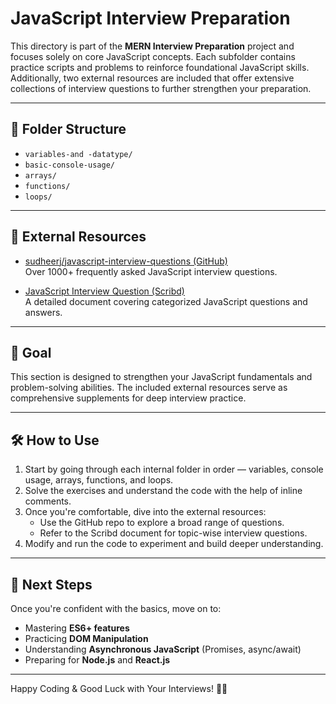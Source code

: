 # JavaScript Interview Preparation

This directory is part of the **MERN Interview Preparation** project and focuses solely on core JavaScript concepts. Each subfolder contains practice scripts and problems to reinforce foundational JavaScript skills. Additionally, two external resources are included that offer extensive collections of interview questions to further strengthen your preparation.

---

## 📁 Folder Structure

- `variables-and -datatype/`
- `basic-console-usage/`
- `arrays/`
- `functions/`
- `loops/`

---

## 🔗 External Resources

- [sudheerj/javascript-interview-questions (GitHub)](https://github.com/sudheerj/javascript-interview-questions)  
  Over 1000+ frequently asked JavaScript interview questions.

- [JavaScript Interview Question (Scribd)](https://www.scribd.com/document/787888235/JavaScript-Interview-Question)  
  A detailed document covering categorized JavaScript questions and answers.

---

## 🎯 Goal

This section is designed to strengthen your JavaScript fundamentals and problem-solving abilities. The included external resources serve as comprehensive supplements for deep interview practice.

---

## 🛠️ How to Use

1. Start by going through each internal folder in order — variables, console usage, arrays, functions, and loops.
2. Solve the exercises and understand the code with the help of inline comments.
3. Once you're comfortable, dive into the external resources:
   - Use the GitHub repo to explore a broad range of questions.
   - Refer to the Scribd document for topic-wise interview questions.
4. Modify and run the code to experiment and build deeper understanding.

---

## 🚀 Next Steps

Once you're confident with the basics, move on to:
- Mastering **ES6+ features**
- Practicing **DOM Manipulation**
- Understanding **Asynchronous JavaScript** (Promises, async/await)
- Preparing for **Node.js** and **React.js**

---

Happy Coding & Good Luck with Your Interviews! 💪🚀

